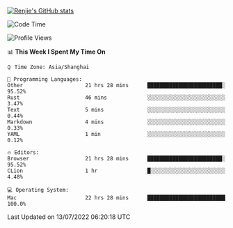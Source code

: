 [![Renjie's GitHub stats](https://github-readme-stats.vercel.app/api?username=liurenjie1024&show_icons=true&theme=chartreuse-dark)](https://github.com/anuraghazra/github-readme-stats)

<!--START_SECTION:waka-->
![Code Time](http://img.shields.io/badge/Code%20Time-68%20hrs%2031%20mins-blue)

![Profile Views](http://img.shields.io/badge/Profile%20Views-52-blue)

📊 **This Week I Spent My Time On** 

```text
⌚︎ Time Zone: Asia/Shanghai

💬 Programming Languages: 
Other                    21 hrs 28 mins      ████████████████████████░   95.52% 
Rust                     46 mins             ░░░░░░░░░░░░░░░░░░░░░░░░░   3.47% 
Text                     5 mins              ░░░░░░░░░░░░░░░░░░░░░░░░░   0.44% 
Markdown                 4 mins              ░░░░░░░░░░░░░░░░░░░░░░░░░   0.33% 
YAML                     1 min               ░░░░░░░░░░░░░░░░░░░░░░░░░   0.12%

🔥 Editors: 
Browser                  21 hrs 28 mins      ████████████████████████░   95.52% 
CLion                    1 hr                █░░░░░░░░░░░░░░░░░░░░░░░░   4.48%

💻 Operating System: 
Mac                      22 hrs 28 mins      █████████████████████████   100.0%

```


 Last Updated on 13/07/2022 06:20:18 UTC
<!--END_SECTION:waka-->

